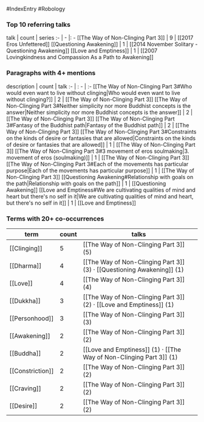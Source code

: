 #IndexEntry #Robology

### Top 10 referring talks
talk | count | series
:- | - |: -
[[The Way of Non-Clinging Part 3]] | 9 | [[2017 Eros Unfettered]]
[[Questioning Awakening]] | 1 | [[2014 November Solitary - Questioning Awakening]]
[[Love and Emptiness]] | 1 | [[2007 Lovingkindness and Compassion As a Path to Awakening]]

### Paragraphs with 4+ mentions
description | count | talk
:- | : - | :-
[[The Way of Non-Clinging Part 3#Who would even want to live without clinging\|Who would even want to live without clinging?]] | 2 | [[The Way of Non-Clinging Part 3]]
[[The Way of Non-Clinging Part 3#Neither simplicity nor more Buddhist concepts is the answer\|Neither simplicity nor more Buddhist concepts is the answer]] | 2 | [[The Way of Non-Clinging Part 3]]
[[The Way of Non-Clinging Part 3#Fantasy of the Buddhist path\|Fantasy of the Buddhist path]] | 2 | [[The Way of Non-Clinging Part 3]]
[[The Way of Non-Clinging Part 3#Constraints on the kinds of desire or fantasies that are allowed\|Constraints on the kinds of desire or fantasies that are allowed]] | 1 | [[The Way of Non-Clinging Part 3]]
[[The Way of Non-Clinging Part 3#3 movement of eros soulmaking\|3. movement of eros (soulmaking)]] | 1 | [[The Way of Non-Clinging Part 3]]
[[The Way of Non-Clinging Part 3#Each of the movements has particular purpose\|Each of the movements has particular purpose]] | 1 | [[The Way of Non-Clinging Part 3]]
[[Questioning Awakening#Relationship with goals on the path\|Relationship with goals on the path]] | 1 | [[Questioning Awakening]]
[[Love and Emptiness#We are cultivating qualities of mind and heart but there's no self in it\|We are cultivating qualities of mind and heart, but there's no self in it]] | 1 | [[Love and Emptiness]]

### Terms with 20+ co-occurrences
term | count | talks
-|-|-
[[Clinging]] | 5 | <span class="counts">[[The Way of Non-Clinging Part 3]] (5)</span> 
[[Dharma]] | 4 | <span class="counts">[[The Way of Non-Clinging Part 3]] (3) · [[Questioning Awakening]] (1)</span> 
[[Love]] | 4 | <span class="counts">[[The Way of Non-Clinging Part 3]] (4)</span> 
[[Dukkha]] | 3 | <span class="counts">[[The Way of Non-Clinging Part 3]] (2) · [[Love and Emptiness]] (1)</span> 
[[Personhood]] | 3 | <span class="counts">[[The Way of Non-Clinging Part 3]] (3)</span> 
[[Awakening]] | 2 | <span class="counts">[[The Way of Non-Clinging Part 3]] (2)</span> 
[[Buddha]] | 2 | <span class="counts">[[Love and Emptiness]] (1) · [[The Way of Non-Clinging Part 3]] (1)</span> 
[[Constriction]] | 2 | <span class="counts">[[The Way of Non-Clinging Part 3]] (2)</span> 
[[Craving]] | 2 | <span class="counts">[[The Way of Non-Clinging Part 3]] (2)</span> 
[[Desire]] | 2 | <span class="counts">[[The Way of Non-Clinging Part 3]] (2)</span> 

